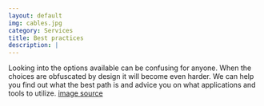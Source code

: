 ```yaml
---
layout: default
img: cables.jpg
category: Services
title: Best practices
description: |
---
```

  Looking into the options available can be confusing for anyone. When the choices are obfuscated by design it will become even harder. We can help you find out what the best path is and advice you on what applications and tools to utilize. [image source](https://search.creativecommons.org/photos/8cc0e5a9-a1a7-4c72-9553-b1dcbaa199ea)
